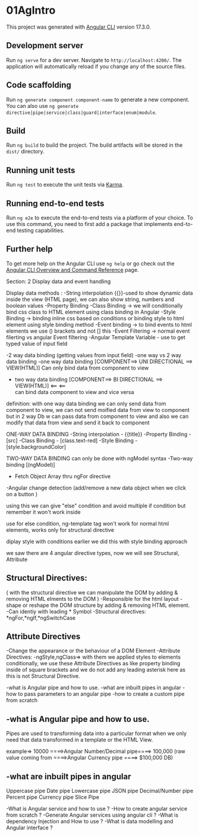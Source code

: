 # 01AgIntro

This project was generated with [Angular CLI](https://github.com/angular/angular-cli) version 17.3.0.

## Development server

Run `ng serve` for a dev server. Navigate to `http://localhost:4200/`. The application will automatically reload if you change any of the source files.

## Code scaffolding

Run `ng generate component component-name` to generate a new component. You can also use `ng generate directive|pipe|service|class|guard|interface|enum|module`.

## Build

Run `ng build` to build the project. The build artifacts will be stored in the `dist/` directory.

## Running unit tests

Run `ng test` to execute the unit tests via [Karma](https://karma-runner.github.io).

## Running end-to-end tests

Run `ng e2e` to execute the end-to-end tests via a platform of your choice. To use this command, you need to first add a package that implements end-to-end testing capabilities.

## Further help

To get more help on the Angular CLI use `ng help` or go check out the [Angular CLI Overview and Command Reference](https://angular.io/cli) page.

<!-- Notes -->
<!-- 

Two ways of Passing data from Child component to Parent component :
1-> Using @ViewChild decorator
2-> Child to Parent when there is Event, using the @Output Decorator and Event Emitter
This approach is ideal when we want to share data chnages that occur on things like button clicks, form entries, and other user events.



-->

Section: 2
Display data and event handling

<!-- 
TOPICS:
1: Angular Data Binding Methods
2: Angular Two-way data binding
3: How to handle Events in Angular (click, keyup,filtering events)
-->

Display data methods :
-String interpolation {{}}-used to show dynamic data inside the view (HTML page), we can also show string, numbers and boolean values
-Property Binding 
-Class Binding -> we will conditionally bind css class to HTML element using class binding in Angular 
-Style Binding -> binding inline css based on conditions or binding style to html element using style binding method
-Event binding -> to bind events to html elements we use () brackets and not [] this 
-Event Filtering -> normal event filerting vs angular Event filtering
-Angular Template Variable - use to get typed value of input field

-2 way data binding (getting values from input field)
-one way vs 2 way data binding
 -one way data binding [COMPONENT==> UNI DIRECTIONAL ==> VIEW(HTML)] Can only bind data from component to view

 - two way data binding [COMPONENT==> BI DIRECTIONAL ==> VIEW(HTML)] 
                                  <==                <==  
 can bind data component to view and vice versa

 definition:
 with one way data binding we can only send data from component to view, we can not send moified data from view to component but in 2 way Db w can pass data from component to view and also we can modify that data from view and send it back to component 

ONE-WAY DATA BINDING
-String interpolation - {{title}}
-Property Binding - [src]
-Class Binding - [class.text-red]
-Style Binding - [style.backgroundColor]

TWO-WAY DATA BINDING can only be done with ngModel syntax
-Two-way binding [(ngModel)]


<!-- ********************** Angular Directives ******************   -->
<!-- 
1)What is Angular Directive and How to use
2)Types of Angular Directive
3)About
 ngIf Directive, ngTemplate Directive, ngSwitchCase Directive, ngFor Directive
4)Learn About ngClass and ngStyle Directive
5)Learn Diffrence of Structural and Attribute Directive

Angular Directive:
An angular directive is special type of technology that can manipulate the DOM object,
Directives can do adding html elements, removing html elements from DOM dynamically 

HTML DOM ==> Angular Directive ==> DOM(HTML elments (Button) (Add or Remove)) 

Angular Directive (Components)
-Directives are components without a View
-Angular Components are Directives, with a View

Angular Directive Types
-Component Directive=> which is an angular directive with a template view
-Structural Directive=>which can change the DOM layout by adding & removing DOm elements
-Attribute Directive=>which can change the appearance or behavior of an element. component or another directive
-Custom Directive=> which can create our custom directive from scratch  
                                         -->
 <!--
1) NgFor Directive:we use ngFor Directive to render an Array inside the html View, it is a structural Directive, with NgFor Directive we can manipulate the DOM(such as add or remove html elments to DOM) 
 
 -->

- Fetch Object Array thru ngFor directive

-Angular change detection (add/remove a new data object when we click on a button )

<!--************* ngTemplate **************-->
using this we can give "else" condition and avoid multiple if condition but remember it won't work inside <div> use <ng-template> for else condition, ng-template tag won't work for normal html elements, works only for structural directive

<!-- *********** ngSwitch case directive -->

<!-- ********** ngStyle Directive ********* -->
diplay style with conditions earlier we did this with style binding approach

<!-- ********* ngClass directive ********** -->

<!-- *******  Structural Directive VS Attribute Directives ***** -->
we saw there are 4 angular directive types, now we will see
Structural, Attribute

Structural Directives:
--------------------
(
    with the structural directive we can manipulate the DOM by adding & removing HTML elments to the DOM
)
-Responsible for the html layout
-shape or reshape the DOM structure by adding & removing HTML element.
-Can identiy with leading * Symbol
-Structural directives:
*ngFor,*ngIf,*ngSwitchCase

Attribute Directives
--------------------
-Change the appearance or the behaviour of a DOM Element
-Attribute Directives:
-ngStyle,ngClass=> with them we applied styles to elements conditionally, we use these Attribute Directives as like property binding inside of square brackets and we do not add any leading asterisk here as this is not Structural Directive.


<!--*********** Angular pipes *******************-->
-what is Angular pipe and how to use.
-what are inbuilt pipes in angular
-how to pass parameters to an angular pipe
-how to create a custom pipe from scratch

-what is Angular pipe and how to use.
---------------------------------
Pipes are used to transforming data into a particular format when we only need that data transformed in a template or the HTML View.

example=>
10000      ====>Angular Number/Decimal pipe====> 100,000
(raw value
coming from ====>Angular Currency pipe  ====> $100,000
DB)

-what are inbuilt pipes in angular
----------------------------------
Uppercase pipe         Date pipe
Lowercase pipe         JSON pipe
Decimal/Number pipe    Percent pipe
Currency pipe          Slice Pipe

<!-- 


The expression {{ decNum | number:'1.2-2' }} is used in Angular templates for formatting numbers. Here's what each part means:

decNum: This is presumably a variable in your Angular component that holds the number you want to format.

number: This is an Angular pipe called the "number pipe". Pipes in Angular are used for transforming data in the template.

'1.2-2': This is the formatting pattern provided to the number pipe. It consists of three parts:

1 before the decimal point: This indicates the minimum number of integer digits.

2 between the decimal point and the fraction digits: This indicates the minimum number of fraction digits.

-2 after the fraction digits: This indicates the maximum number of fraction digits.

So, for example, if decNum is 1234.56789, applying the number pipe with the formatting pattern '1.2-2' will result in 1,234.57.

Here's a breakdown of the formatting:

1 before the decimal point: It ensures that at least one digit appears before the decimal point, adding leading zeros if necessary.

2 after the decimal point: It ensures that there are at least two digits after the decimal point, rounding or padding with zeros if necessary.

-2 after the fraction digits: It limits the maximum number of fraction digits to 2. So, if there are more than two fraction digits, it rounds the number to two decimal places.

what is fraction digit
Fraction digits refer to the digits that appear after the decimal point in a number. For example, in the number 1234.56789, the fraction digits are 56789.
 -->

 <!-- generate custom pipe with command "ng g pipe Pipes/appendCLI-->

 <!-- ********* ANGULAR SERVICES *********-->
 -What is Angular service and how to use ?
 -How to create angular service from scratch ?
 -Generate Angular services using angular cli ?
 -What is dependency Injection and How to use ?
 -What is data modelling and Angular interface ? 